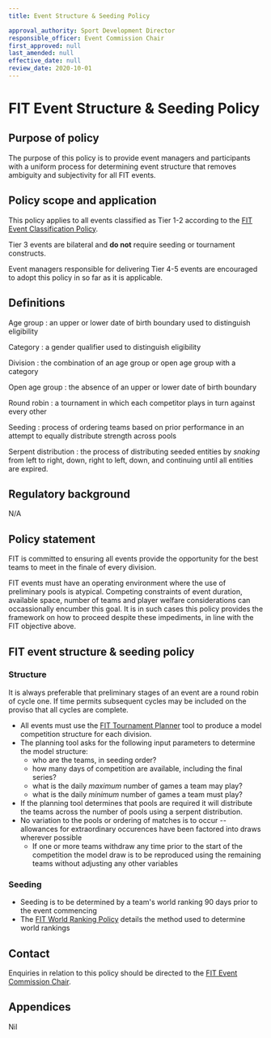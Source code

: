 ```yaml
---
title: Event Structure & Seeding Policy

approval_authority: Sport Development Director
responsible_officer: Event Commission Chair
first_approved: null
last_amended: null
effective_date: null
review_date: 2020-10-01
---
```


# FIT Event Structure & Seeding Policy

## Purpose of policy

The purpose of this policy is to provide event managers and participants with a uniform process for
determining event structure that removes ambiguity and subjectivity for all FIT events.

## Policy scope and application

This policy applies to all events classified as Tier 1-2 according to the [FIT Event Classification
Policy].

Tier 3 events are bilateral and **do not** require seeding or tournament constructs.

Event managers responsible for delivering Tier 4-5 events are encouraged to adopt this policy in so
far as it is applicable.

## Definitions

Age group
:   an upper or lower date of birth boundary used to distinguish eligibility

Category
:   a gender qualifier used to distinguish eligibility

Division
:   the combination of an age group or open age group with a category

Open age group
:   the absence of an upper or lower date of birth boundary

Round robin
:   a tournament in which each competitor plays in turn against every other

Seeding
:   process of ordering teams based on prior performance in an attempt to equally distribute
    strength across pools

Serpent distribution
:   the process of distributing seeded entities by *snaking* from left to right, down, right to
    left, down, and continuing until all entities are expired.

## Regulatory background

N/A

## Policy statement

FIT is committed to ensuring all events provide the opportunity for the best teams to meet in the
finale of every division.

FIT events must have an operating environment where the use of preliminary pools is atypical.
Competing constraints of event duration, available space, number of teams and player welfare
considerations can occassionally encumber this goal. It is in such cases this policy provides the
framework on how to proceed despite these impediments, in line with the FIT objective above.

## FIT event structure & seeding policy

### Structure

It is always preferable that preliminary stages of an event are a round robin of cycle one. If time
permits subsequent cycles may be included on the proviso that all cycles are complete.

-   All events must use the [FIT Tournament Planner] tool to produce a model competition structure
    for each division.
-   The planning tool asks for the following input parameters to determine the model structure:
    -   who are the teams, in seeding order?
    -   how many days of competition are available, including the final series?
    -   what is the daily *maximum* number of games a team may play?
    -   what is the daily *minimum* number of games a team must play?
-   If the planning tool determines that pools are required it will distribute the teams across the
    number of pools using a serpent distribution.
-   No variation to the pools or ordering of matches is to occur -- allowances for extraordinary
    occurences have been factored into draws wherever possible
    -   If one or more teams withdraw any time prior to the start of the competition the model draw
        is to be reproduced using the remaining teams without adjusting any other variables

### Seeding

-   Seeding is to be determined by a team's world ranking 90 days prior to the event commencing
-   The [FIT World Ranking Policy] details the method used to determine world rankings

## Contact

Enquiries in relation to this policy should be directed to the [FIT Event Commission Chair].

## Appendices

Nil


[FIT Event Classification Policy]: /policy/event-classification/
[FIT Event Commission Chair]: mailto:events@internationaltouch.org
[FIT Tournament Planner]: https://www.internationaltouch.org/tournament-planner/
[FIT World Ranking Policy]: /policy/world-ranking/
